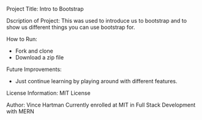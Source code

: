 Project Title: Intro to Bootstrap

Dscription of Project: This was used to introduce us to bootstrap and to show us different things you can use bootstrap for.

How to Run:
- Fork and clone
- Download a zip file

Future Improvements:

- Just continue learning by playing around with different features.

License Information: MIT License

Author: Vince Hartman Currently enrolled at MIT in Full Stack Development with MERN
